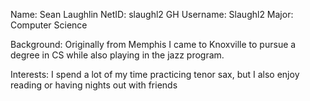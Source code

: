 Name:        Sean Laughlin
NetID:       slaughl2
GH Username: Slaughl2
Major:       Computer Science

Background:
	Originally from Memphis I came to Knoxville to pursue a degree in CS while also playing in the jazz program.

Interests:
	I spend a lot of my time practicing tenor sax, but I also enjoy reading or having nights out with friends


